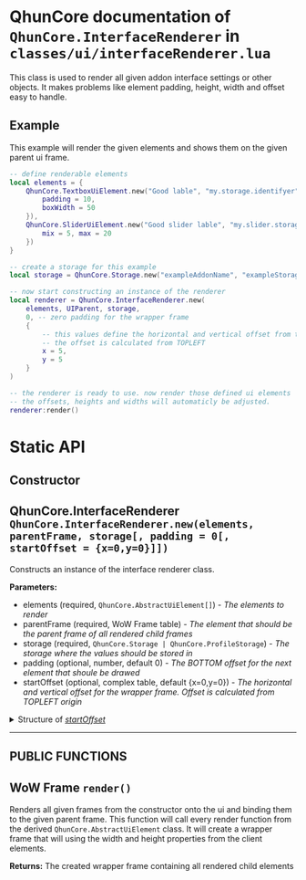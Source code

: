 # QhunCore documentation of `QhunCore.InterfaceRenderer` in `classes/ui/interfaceRenderer.lua`

This class is used to render all given addon interface settings or other objects. It makes problems like element padding, height, width and offset easy to handle.

## Example

This example will render the given elements and shows them on the given parent ui frame.

```lua
-- define renderable elements
local elements = {
    QhunCore.TextboxUiElement.new("Good lable", "my.storage.identifyer", {
        padding = 10,
        boxWidth = 50
    }),
    QhunCore.SliderUiElement.new("Good slider lable", "my.slider.storage.identifyer", {
        mix = 5, max = 20
    })
}

-- create a storage for this example
local storage = QhunCore.Storage.new("exampleAddonName", "exampleStorageName")

-- now start constructing an instance of the renderer
local renderer = QhunCore.InterfaceRenderer.new(
    elements, UIParent, storage,
    0, -- zero padding for the wrapper frame
    {
        -- this values define the horizontal and vertical offset from the parent frame.
        -- the offset is calculated from TOPLEFT
        x = 5,
        y = 5
    }
)

-- the renderer is ready to use. now render those defined ui elements
-- the offsets, heights and widths will automaticly be adjusted.
renderer:render()

```

# Static API

## Constructor

## QhunCore.InterfaceRenderer `QhunCore.InterfaceRenderer.new(elements, parentFrame, storage[, padding = 0[, startOffset = {x=0,y=0}]])`

Constructs an instance of the interface renderer class.

**Parameters:**
- elements (required, `QhunCore.AbstractUiElement[]`) - *The elements to render*
- parentFrame (required, WoW Frame table) - *The element that should be the parent frame of all rendered child frames*
- storage (required, `QhunCore.Storage | QhunCore.ProfileStorage`) - *The storage where the values should be stored in*
- padding (optional, number, default 0) - *The BOTTOM offset for the next element that shoule be drawed*
- startOffset (optional, complex table, default {x=0,y=0}) - *The horizontal and vertical offset for the wrapper frame. Offset is calculated from TOPLEFT origin*

<details><summary>Structure of <i><u>startOffset</u></i></summary>
<p>

```
{
    x: number = 0,
    y: number = 0
}
```

</p>
</details>

---

## PUBLIC FUNCTIONS

## WoW Frame `render()`

Renders all given frames from the constructor onto the ui and binding them to the given parent frame. This function will call every render function from the derived `QhunCore.AbstractUiElement` class. It will create a wrapper frame that will using the width and height properties from the client elements.

**Returns:** The created wrapper frame containing all rendered child elements